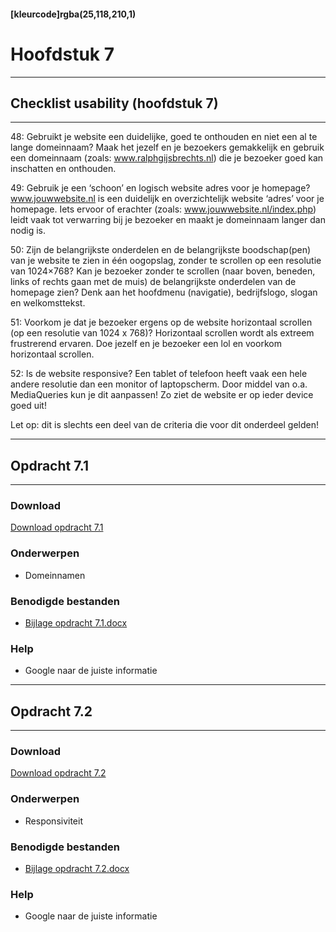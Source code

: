 #### [kleurcode]rgba(25,118,210,1)

# Hoofdstuk 7

---
## Checklist usability (hoofdstuk 7)
---
48: Gebruikt je website een duidelijke, goed te onthouden en niet een al te lange domeinnaam?
Maak het jezelf en je bezoekers gemakkelijk en gebruik een domeinnaam (zoals: www.ralphgijsbrechts.nl) die je bezoeker goed kan inschatten en onthouden.

49: Gebruik je een ‘schoon’ en logisch website adres voor je homepage?
www.jouwwebsite.nl is een duidelijk en overzichtelijk website ‘adres’ voor je homepage. Iets ervoor of erachter (zoals: www.jouwwebsite.nl/index.php) leidt vaak tot verwarring bij je bezoeker en maakt je domeinnaam langer dan nodig is.

50: Zijn de belangrijkste onderdelen en de belangrijkste boodschap(pen) van je website te zien in één oogopslag, zonder te scrollen op een resolutie van 1024×768?
Kan je bezoeker zonder te scrollen (naar boven, beneden, links of rechts gaan met de muis) de belangrijkste onderdelen van de homepage zien? Denk aan het hoofdmenu (navigatie), bedrijfslogo, slogan en welkomsttekst.

51: Voorkom je dat je bezoeker ergens op de website horizontaal scrollen (op een resolutie van 1024 x 768)?
Horizontaal scrollen wordt als extreem frustrerend ervaren. Doe jezelf en je bezoeker een lol en voorkom horizontaal scrollen.

52: Is de website responsive?
Een tablet of telefoon heeft vaak een hele andere resolutie dan een monitor of laptopscherm. Door middel van o.a. MediaQueries kun je dit aanpassen! Zo ziet de website er op ieder device goed uit!

Let op: dit is slechts een deel van de criteria die voor dit onderdeel gelden!

---
## Opdracht 7.1
---

### Download
<a href="https://elo.kw1c.nl/CMS/Studie/811%20ICT-Academie/811%20VakkenInhoud/%5BB.33%20USA%5D%20Usability/25187%20%C2%A0%20Applicatie-%20en%20mediaontwikkelaar/Productie/02.%20Opdrachten/Hoofdstuk%207/Opdracht%207.1.pdf" target="_blank">Download opdracht 7.1</a>

### Onderwerpen
*   Domeinnamen

### Benodigde bestanden
*   <a href="https://elo.kw1c.nl/CMS/Studie/811%20ICT-Academie/811%20VakkenInhoud/%5BB.33%20USA%5D%20Usability/25187%20%C2%A0%20Applicatie-%20en%20mediaontwikkelaar/Productie/02.%20Opdrachten/Hoofdstuk%207/Resources/Bijlage%20opdracht%207.1.docx" target="_blank">Bijlage opdracht 7.1.docx</a>

### Help
*   Google naar de juiste informatie

---
## Opdracht 7.2
---

### Download
<a href="https://elo.kw1c.nl/CMS/Studie/811%20ICT-Academie/811%20VakkenInhoud/%5BB.33%20USA%5D%20Usability/25187%20%C2%A0%20Applicatie-%20en%20mediaontwikkelaar/Productie/02.%20Opdrachten/Hoofdstuk%207/Opdracht%207.2.pdf" target="_blank">Download opdracht 7.2</a>

### Onderwerpen
*   Responsiviteit

### Benodigde bestanden
*   <a href="https://elo.kw1c.nl/CMS/Studie/811%20ICT-Academie/811%20VakkenInhoud/%5BB.33%20USA%5D%20Usability/25187%20%C2%A0%20Applicatie-%20en%20mediaontwikkelaar/Productie/02.%20Opdrachten/Hoofdstuk%207/Resources/Bijlage%20opdracht%207.2.docx" target="_blank">Bijlage opdracht 7.2.docx</a>

### Help
*   Google naar de juiste informatie